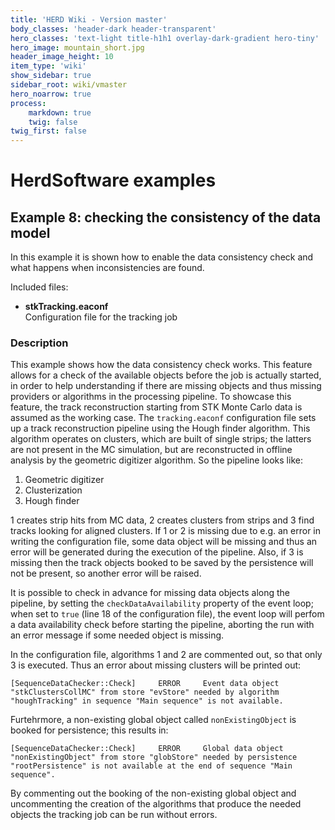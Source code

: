 ```yaml
---
title: 'HERD Wiki - Version master'
body_classes: 'header-dark header-transparent'
hero_classes: 'text-light title-h1h1 overlay-dark-gradient hero-tiny'
hero_image: mountain_short.jpg
header_image_height: 10
item_type: 'wiki'
show_sidebar: true
sidebar_root: wiki/vmaster
hero_noarrow: true
process:
    markdown: true
    twig: false
twig_first: false
---
```


#  HerdSoftware examples

## Example 8: checking the consistency of the data model

In this example it is shown how to enable the data consistency check and what happens when inconsistencies are found.

Included files:
* **stkTracking.eaconf**  
  Configuration file for the tracking job
  
### Description
This example shows how the data consistency check works. This feature allows for a check of the available objects before the job is actually started, in order to help
understanding if there are missing objects and thus missing providers or algorithms in the processing pipeline. To showcase this feature, the track reconstruction
starting from STK Monte Carlo data is assumed as the working case. The `tracking.eaconf` configuration file sets up a track reconstruction pipeline using the Hough
finder algorithm. This algorithm operates on clusters, which are built of single strips; the latters are not present in the MC simulation, but are reconstructed in
offline analysis by the geometric digitizer algorithm. So the pipeline looks like:

1. Geometric digitizer
2. Clusterization
3. Hough finder

1 creates strip hits from MC data, 2 creates clusters from strips and 3 find tracks looking for aligned clusters. If 1 or 2 is missing due to e.g. an error in writing
the configuration file, some data object will be missing and thus an error will be generated during the execution of the pipeline. Also, if 3 is missing then the track
objects booked to be saved by the persistence will not be present, so another error will be raised.
 
It is possible to check in advance for missing data objects along the pipeline, by setting the `checkDataAvailability` property of the event loop; when set to `true`
(line 18 of the configuration file), the event loop will perfom a data availability check before starting the pipeline, aborting the run with an error message if some
needed object is missing.

In the configuration file, algorithms 1 and 2 are commented out, so that only 3 is executed. Thus an error about missing clusters will be printed out:

```
[SequenceDataChecker::Check]     ERROR     Event data object "stkClustersCollMC" from store "evStore" needed by algorithm "houghTracking" in sequence "Main sequence" is not available.

```

Furtehrmore, a non-existing global object called `nonExistingObject` is booked for persistence; this results in:

```
[SequenceDataChecker::Check]     ERROR     Global data object "nonExistingObject" from store "globStore" needed by persistence "rootPersistence" is not available at the end of sequence "Main sequence".
```

By commenting out the booking of the non-existing global object and uncommenting the creation of the algorithms that produce the needed objects the tracking job can be
run without errors.


 

